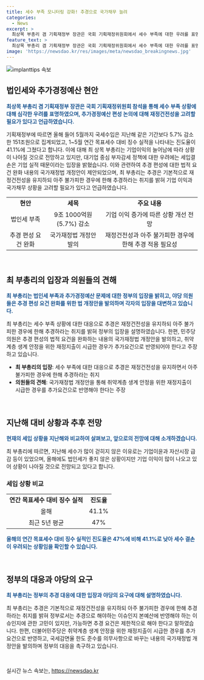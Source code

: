 ```yaml
---
title: 세수 부족 모니터링 강화! 추경으로 국가채무 늘려
categories:
  - News
excerpt: >
  최상목 부총리 겸 기획재정부 장관은 국회 기획재정위원회에서 세수 부족에 대한 우려를 표명하며, 법인세 상황이 좋지 않지만 기업이익이 늘어날 것으로 전망했다. 올해 들어 거품 국세수입이 작년보다 감소하고 있으며, 대책으로 추경을 편성하는 것에 대해 신중한 입장을 밝혔다. 또한, 추경은 제한적으로 필요한 경우에만 진행되어야 한다는 견해를 제시했다.
feature_text: >
  최상목 부총리 겸 기획재정부 장관은 국회 기획재정위원회에서 세수 부족에 대한 우려를 표명하며, 법인세 상황이 좋지 않지만 기업이익이 늘어날 것으로 전망했다. 올해 들어 거품 국세수입이 작년보다 감소하고 있으며, 대책으로 추경을 편성하는 것에 대해 신중한 입장을 밝혔다. 또한, 추경은 제한적으로 필요한 경우에만 진행되어야 한다는 견해를 제시했다.
image: 'https://newsdao.kr/res/images/meta/newsdao_breakingnews.jpg'
---
```


<p><img src="https://newsdao.kr/res/images/meta/newsdao_breakingnews.jpg" alt="implanttips 속보" /></p>

<h2 data-ke-size="size26">법인세와 추가경정예산 현안</h2>

<p><b><span style="color: #1a5490;">최상목 부총리 겸 기획재정부 장관은 국회 기획재정위원회 참석을 통해 세수 부족 상황에 대해 심각한 우려를 표명하였으며, 추가경정예산 편성 논의에 대해 재정건전성을 고려할 필요가 있다고 언급하였습니다.</span></b></p>

<p>기획재정부에 따르면 올해 들어 5월까지 국세수입은 지난해 같은 기간보다 5.7% 감소한 151조원으로 집계되었고, 1~5월 연간 목표세수 대비 징수 실적을 나타내는 진도율이 41.1%에 그쳤다고 합니다. 이에 대해 최 상목 부총리는 기업이익의 늘어남에 따라 상황이 나아질 것으로 전망하고 있지만, 대기업 중심 부자감세 정책에 대한 우려에는 세입결손은 기업 실적 때문이라는 입장을 밝혔습니다. 이와 관련하여 추경 편성에 대한 법적 요건 완화 내용의 국가재정법 개정안이 제안되었으며, 최 부총리는 추경은 기본적으로 재정건전성을 유지하되 아주 불가피한 경우에 한해 추경하라는 취지를 밝혀 기업 이익과 국가채무 상황을 고려할 필요가 있다고 언급하였습니다.</p>

<table>
  <tr>
    <td style="text-align: center; height: 17px;"><b>현안</b></td>
    <td style="text-align: center; height: 17px;"><b>세목</b></td>
    <td style="text-align: center; height: 17px;"><b>주요 내용</b></td>
  </tr>
  <tr>
    <td style="text-align: center; height: 17px;">법인세 부족</td>
    <td style="text-align: center; height: 17px;">9조 1000억원(5.7%) 감소</td>
    <td style="text-align: center; height: 17px;">기업 이익 증가에 따른 상황 개선 전망</td>
  </tr>
  <tr>
    <td style="text-align: center; height: 17px;">추경 편성 요건 완화</td>
    <td style="text-align: center; height: 17px;">국가재정법 개정안 발의</td>
    <td style="text-align: center; height: 17px;">재정건전성과 아주 불가피한 경우에 한해 추경 적용 필요성</td>
  </tr>
</table>

<p data-ke-size="size16">&nbsp;</p>

<h2 data-ke-size="size26">최 부총리의 입장과 의원들의 견해</h2>

<p><b><span style="color: #1a5490;">최 부총리는 법인세 부족과 추가경정예산 문제에 대한 정부의 입장을 밝히고, 야당 의원들은 추경 편성 요건 완화를 위한 법 개정안을 발의하며 각자의 입장을 대변하고 있습니다.</span></b></p>

<p>최 부총리는 세수 부족 상황에 대한 대응으로 추경은 재정건전성을 유지하되 아주 불가피한 경우에 한해 추경하라는 취지를 밝혀 정부의 입장을 설명하였습니다. 한편, 민주당 의원은 추경 편성의 법적 요건을 완화하는 내용의 국가재정법 개정안을 발의하고, 취약계층 생계 안정을 위한 재정지출이 시급한 경우가 추가요건으로 반영되어야 한다고 주장하고 있습니다.</p>

<ul>
  <li><b>최 부총리의 입장</b>: 세수 부족에 대한 대응으로 추경은 재정건전성을 유지하면서 아주 불가피한 경우에 한해 추경하라는 취지</li>
  <li><b>의원들의 견해</b>: 국가재정법 개정안을 통해 취약계층 생계 안정을 위한 재정지출이 시급한 경우를 추가요건으로 반영해야 한다는 주장</li>
</ul>

<p data-ke-size="size16">&nbsp;</p>

<h2 data-ke-size="size26">지난해 대비 상황과 추후 전망</h2>

<p><b><span style="color: #1a5490;">현재의 세입 상황을 지난해와 비교하여 살펴보고, 앞으로의 전망에 대해 소개하겠습니다.</span></b></p>

<p>최 부총리에 따르면, 지난해 세수가 많이 걷히지 않은 이유로는 기업이윤과 자산시장 급감 등이 있었으며, 올해에도 법인세가 좋지 않은 상황이지만 기업 이익이 많이 나오고 있어 상황이 나아질 것으로 전망되고 있다고 합니다.</p>

<h3>세입 상황 비교</h3>

<table>
  <tr>
    <td style="text-align: center; height: 17px;"><b>연간 목표세수 대비 징수 실적</b></td>
    <td style="text-align: center; height: 17px;"><b>진도율</b></td>
  </tr>
  <tr>
    <td style="text-align: center; height: 17px;">올해</td>
    <td style="text-align: center; height: 17px;">41.1%</td>
  </tr>
  <tr>
    <td style="text-align: center; height: 17px;">최근 5년 평균</td>
    <td style="text-align: center; height: 17px;">47%</td>
  </tr>
</table>

<p><b><span style="color: #1a5490;">올해의 연간 목표세수 대비 징수 실적인 진도율은 47%에 비해 41.1%로 낮아 세수 결손이 우려되는 상황임을 확인할 수 있습니다.</span></b></p>

<p data-ke-size="size16">&nbsp;</p>

<h2 data-ke-size="size26">정부의 대응과 야당의 요구</h2>

<p><b><span style="color: #1a5490;">최 부총리는 정부의 추경 대응에 대한 입장과 야당의 요구에 대해 설명하였습니다.</span></b></p>

<p>최 부총리는 추경은 기본적으로 재정건전성을 유지하되 아주 불가피한 경우에 한해 추경하라는 취지를 밝혀 정부로서는 추경으로 해야하는 이슈인지 본예산에 반영해야 하는 이슈인지에 관한 고민이 있지만, 가능하면 추경 요건은 제한적으로 해야 한다고 말하였습니다. 한편, 더불어민주당은 취약계층 생계 안정을 위한 재정지출이 시급한 경우를 추가요건으로 반영하고, 국세감면율 한도 준수를 의무사항으로 바꾸는 내용의 국가재정법 개정안을 발의하며 정부의 대응을 촉구하고 있습니다.</p>

<p data-ke-size="size16">&nbsp;</p>
실시간 뉴스 속보는, <a href="https://newsdao.kr" rel="dofollow">https://newsdao.kr</a>


